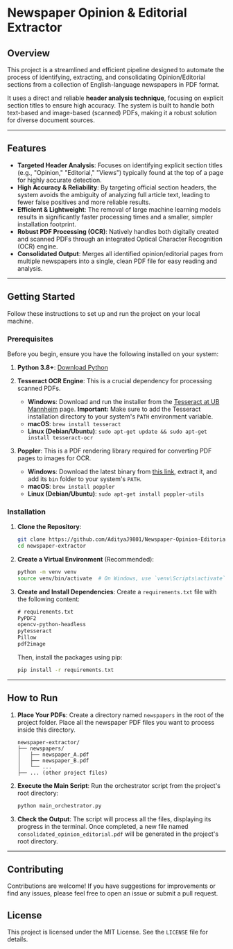 # Newspaper Opinion & Editorial Extractor

## Overview

This project is a streamlined and efficient pipeline designed to automate the process of identifying, extracting, and consolidating Opinion/Editorial sections from a collection of English-language newspapers in PDF format.

It uses a direct and reliable **header analysis technique**, focusing on explicit section titles to ensure high accuracy. The system is built to handle both text-based and image-based (scanned) PDFs, making it a robust solution for diverse document sources.

---

## Features

-   **Targeted Header Analysis**: Focuses on identifying explicit section titles (e.g., "Opinion," "Editorial," "Views") typically found at the top of a page for highly accurate detection.
-   **High Accuracy & Reliability**: By targeting official section headers, the system avoids the ambiguity of analyzing full article text, leading to fewer false positives and more reliable results.
-   **Efficient & Lightweight**: The removal of large machine learning models results in significantly faster processing times and a smaller, simpler installation footprint.
-   **Robust PDF Processing (OCR)**: Natively handles both digitally created and scanned PDFs through an integrated Optical Character Recognition (OCR) engine.
-   **Consolidated Output**: Merges all identified opinion/editorial pages from multiple newspapers into a single, clean PDF file for easy reading and analysis.

---

## Getting Started

Follow these instructions to set up and run the project on your local machine.

### Prerequisites

Before you begin, ensure you have the following installed on your system:

1.  **Python 3.8+**: [Download Python](https://www.python.org/downloads/)
2.  **Tesseract OCR Engine**: This is a crucial dependency for processing scanned PDFs.
    -   **Windows**: Download and run the installer from the [Tesseract at UB Mannheim](https://github.com/UB-Mannheim/tesseract/wiki) page. **Important:** Make sure to add the Tesseract installation directory to your system's `PATH` environment variable.
    -   **macOS**: `brew install tesseract`
    -   **Linux (Debian/Ubuntu)**: `sudo apt-get update && sudo apt-get install tesseract-ocr`

3.  **Poppler**: This is a PDF rendering library required for converting PDF pages to images for OCR.
    -   **Windows**: Download the latest binary from [this link](https://github.com/oschwartz10612/poppler-windows/releases/), extract it, and add its `bin` folder to your system's `PATH`.
    -   **macOS**: `brew install poppler`
    -   **Linux (Debian/Ubuntu)**: `sudo apt-get install poppler-utils`

### Installation

1.  **Clone the Repository**:
    ```bash
    git clone https://github.com/AdityaJ9801/Newspaper-Opinion-Editorial-Extractor.git
    cd newspaper-extractor
    ```

2.  **Create a Virtual Environment** (Recommended):
    ```bash
    python -m venv venv
    source venv/bin/activate  # On Windows, use `venv\Scripts\activate`
    ```

3.  **Create and Install Dependencies**:
    Create a `requirements.txt` file with the following content:
    ```txt
    # requirements.txt
    PyPDF2
    opencv-python-headless
    pytesseract
    Pillow
    pdf2image
    ```
    Then, install the packages using pip:
    ```bash
    pip install -r requirements.txt
    ```

---

## How to Run

1.  **Place Your PDFs**: Create a directory named `newspapers` in the root of the project folder. Place all the newspaper PDF files you want to process inside this directory.

    ```
    newspaper-extractor/
    ├── newspapers/
    │   ├── newspaper_A.pdf
    │   ├── newspaper_B.pdf
    │   └── ...
    ├── ... (other project files)
    ```

2.  **Execute the Main Script**:
    Run the orchestrator script from the project's root directory:
    ```bash
    python main_orchestrator.py
    ```

3.  **Check the Output**:
    The script will process all the files, displaying its progress in the terminal. Once completed, a new file named `consolidated_opinion_editorial.pdf` will be generated in the project's root directory.

---

## Contributing

Contributions are welcome! If you have suggestions for improvements or find any issues, please feel free to open an issue or submit a pull request.

## License

This project is licensed under the MIT License. See the `LICENSE` file for details.
